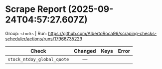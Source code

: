 # Scrape Report (2025-09-24T04:57:27.607Z)

Group: `stocks`  |  Run: https://github.com/AlbertoRoca96/scraping-checks-scheduler/actions/runs/17966735229

| Check | Changed | Keys | Error |
|---|:---:|:--|:--|
| `stock_ntdoy_global_quote` | — |  |  |
